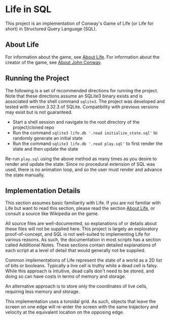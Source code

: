 # Life in SQL
This project is an implementation of Conway's Game of Life (or Life for short) in Structured Query Language (SQL).

## About Life
For information about the game, see [About Life](https://github.com/bshapka/life-in-x/blob/main/ABOUT_LIFE.md).
For information about the creator of the game, see [About John Conway](https://github.com/bshapka/life-in-x/blob/main/ABOUT_CONWAY.md).

## Running the Project
The following is a set of recommended directions for running the project. Note that these directions assume an SQLite3 
binary exists and is associated with the shell command `sqlite3`. The project was developed and tested with version 3.32.3 
of SQLite. Compatibility with previous versions may exist but is not guaranteed.
* Start a shell session and navigate to the root directory of the project/cloned repo
* Run the command `sqlite3 life.db '.read initialize_state.sql'` to randomly generate an initial state
* Run the command `sqlite3 life.db '.read play.sql'` to first render the state and then update the state

Re-run `play.sql` using the above method as many times as you desire to render and update the state. Since no procedural
extension of SQL was used, there is no animation loop, and so the user must render and advance the state manually.

## Implementation Details
This section assumes basic familiarity with Life. If you are not familiar with Life but want to 
read this section, please read the section [About Life](https://github.com/bshapka/life-in-x/blob/main/ABOUT_LIFE.md), 
or consult a source like Wikipedia on the game.

All source files are well-documented, so explanations of or details about these files will not be supplied here. 
This project is largely an exploratory proof-of-concept, and SQL is not well-suited to implementing Life for various 
reasons. As such, the documentation in most scripts has a section called Additional Notes. These sections contain 
detailed explanations of each script at a level of detail that would generally not be supplied.

Common implementations of Life represent the state of a world as a 2D list of bits or booleans. Typically 
a live cell is truthy while a dead cell is falsy. While this approach is intuitive, dead calls don't need
to be stored, and doing so can have costs in terms of memory and storage.

An alternative approach is to store only the coordinates of live cells, requiring less memory and storage.

This implementation uses a toroidal grid. As such, objects that leave the screen on one edge will re-enter the screen 
with the same trajectory and velocity at the equivalent location on the opposing edge.
